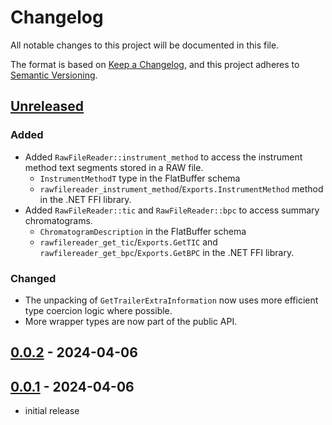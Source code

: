 # Changelog

All notable changes to this project will be documented in this file.

The format is based on [Keep a Changelog],
and this project adheres to [Semantic Versioning].

## [Unreleased]

### Added
- Added `RawFileReader::instrument_method` to access the instrument method text segments stored in a RAW file.
  - `InstrumentMethodT` type in the FlatBuffer schema
  - `rawfilereader_instrument_method`/`Exports.InstrumentMethod` method in the .NET FFI library.
- Added `RawFileReader::tic` and `RawFileReader::bpc` to access summary chromatograms.
  - `ChromatogramDescription` in the FlatBuffer schema
  - `rawfilereader_get_tic`/`Exports.GetTIC` and `rawfilereader_get_bpc`/`Exports.GetBPC` in the .NET FFI library.

### Changed
- The unpacking of `GetTrailerExtraInformation` now uses more efficient type coercion logic where possible.
- More wrapper types are now part of the public API.

## [0.0.2] - 2024-04-06

## [0.0.1] - 2024-04-06

- initial release

<!-- Links -->
[keep a changelog]: https://keepachangelog.com/en/1.0.0/
[semantic versioning]: https://semver.org/spec/v2.0.0.html

<!-- Versions -->
[unreleased]: https://github.com/mobiusklein/thermorawfilereader.rs/compare/v0.0.2...HEAD
[0.0.2]: https://github.com/mobiusklein/thermorawfilereader.rs/compare/v0.0.1...v0.0.2
[0.0.1]: https://github.com/mobiusklein/thermorawfilereader.rs/releases/tag/v0.0.1